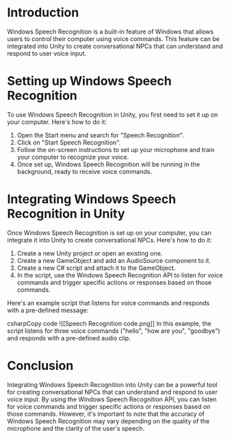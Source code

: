 # Introduction

Windows Speech Recognition is a built-in feature of Windows that allows users to control their computer using voice commands. This feature can be integrated into Unity to create conversational NPCs that can understand and respond to user voice input.

# Setting up Windows Speech Recognition

To use Windows Speech Recognition in Unity, you first need to set it up on your computer. Here's how to do it:

1.  Open the Start menu and search for "Speech Recognition".
2.  Click on "Start Speech Recognition".
3.  Follow the on-screen instructions to set up your microphone and train your computer to recognize your voice.
4.  Once set up, Windows Speech Recognition will be running in the background, ready to receive voice commands.

# Integrating Windows Speech Recognition in Unity

Once Windows Speech Recognition is set up on your computer, you can integrate it into Unity to create conversational NPCs. Here's how to do it:

1.  Create a new Unity project or open an existing one.
2.  Create a new GameObject and add an AudioSource component to it.
3.  Create a new C# script and attach it to the GameObject.
4.  In the script, use the Windows Speech Recognition API to listen for voice commands and trigger specific actions or responses based on those commands.

Here's an example script that listens for voice commands and responds with a pre-defined message:

csharpCopy code
![[Speech Recognition code.png]]
In this example, the script listens for three voice commands ("hello", "how are you", "goodbye") and responds with a pre-defined audio clip.

# Conclusion

Integrating Windows Speech Recognition into Unity can be a powerful tool for creating conversational NPCs that can understand and respond to user voice input. By using the Windows Speech Recognition API, you can listen for voice commands and trigger specific actions or responses based on those commands. However, it's important to note that the accuracy of Windows Speech Recognition may vary depending on the quality of the microphone and the clarity of the user's speech.
